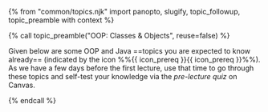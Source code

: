 {% from "common/topics.njk" import panopto, slugify, topic_followup, topic_preamble with context %}

{% call topic_preamble("OOP: Classes & Objects", reuse=false) %}

Given below are some OOP and Java ==topics you are expected to know already== (indicated by the icon %%{{ icon_prereq }}{{ icon_prereq }}%%). As we have a few days before the first lecture, use that time to go through these topics and self-test your knowledge via the _pre-lecture quiz_ on Canvas.

{% endcall %}
<!-- ---------------------------------------------------------------------------- -->
